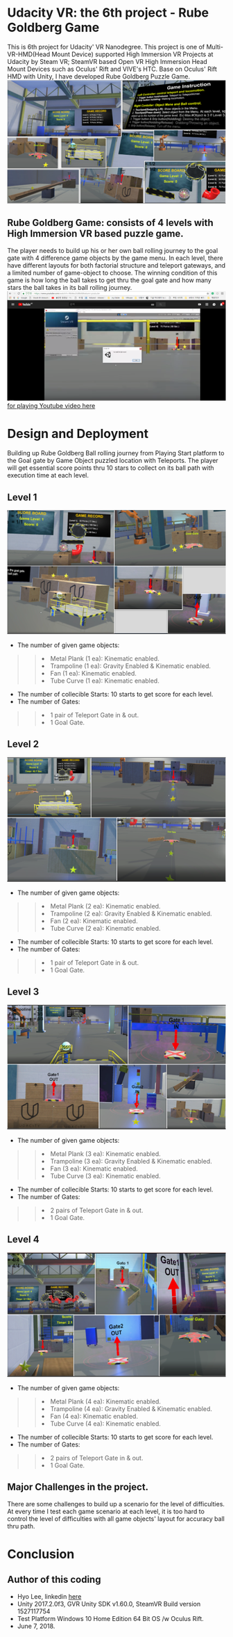 # Udacity VR: the 6th project - Rube Goldberg Game
This is 6th project for Udacity' VR Nanodegree. This project is one of Multi-VR-HMD(Head Mount Device) supported High Immersion VR Projects at Udacity by Steam VR; SteamVR based Open VR High Immersion Head Mount Devices such as Oculus' Rift and VIVE's HTC. Base on Oculus' Rift HMD with Unity, I have developed Rube Goldberg Puzzle Game.
![screenshot](https://github.com/himax25/RubeGoldbergGameVR-HMD-/blob/master/Game%20Screenshot1.PNG)

## Rube Goldberg Game: consists of 4 levels with High Immersion VR based puzzle game.
The player needs to build up his or her own ball rolling journey to the goal gate with 4 difference game objects by the game menu. In each level, there have different layouts for both factorial structure and teleport gateways, and a limited number of game-object to choose. The winning condition of this game is how long the ball takes to get thru the goal gate and how many stars the ball takes in its ball rolling journey.
![youtubelink](https://github.com/himax25/RubeGoldbergGameVR-HMD-/blob/master/Screenshot%20of%20Youtube.PNG)[for playing Youtube video here](https://youtu.be/R6i4eu5UBbI)

# Design and Deployment
Building up Rube Goldberg Ball rolling journey from Playing Start platform to the Goal gate by Game Object puzzled location with Teleports. The player will get essential score points thru 10 stars to collect on its ball path with execution time at each level.

## Level 1
![screenshot](https://github.com/himax25/RubeGoldbergGameVR-HMD-/blob/master/Level%201%20Screenshot.PNG)
* The number of given game objects: 
>> <li>Metal Plank (1 ea): Kinematic enabled. </li> 
>> <li>Trampoline (1 ea): Gravity Enabled & Kinematic enabled. </li>
>> <li>Fan (1 ea): Kinematic enabled. </li> 
>> <li>Tube Curve (1 ea): Kinematic enabled. </li> 
* The number of collecible Starts: 10 starts to get score for each level.
* The number of Gates:
>> <li> 1 pair of Teleport Gate in & out. </li>
>> <li> 1 Goal Gate. </li> 

## Level 2
![screenshot](https://github.com/himax25/RubeGoldbergGameVR-HMD-/blob/master/Level%202%20Screenshot.PNG)
* The number of given game objects: 
>> <li>Metal Plank (2 ea): Kinematic enabled. </li> 
>> <li>Trampoline (2 ea): Gravity Enabled & Kinematic enabled. </li>
>> <li>Fan (2 ea): Kinematic enabled. </li> 
>> <li>Tube Curve (2 ea): Kinematic enabled. </li> 
* The number of collecible Starts: 10 starts to get score for each level.
* The number of Gates:
>> <li> 1 pair of Teleport Gate in & out. </li>
>> <li> 1 Goal Gate. </li> 

## Level 3
![screenshot](https://github.com/himax25/RubeGoldbergGameVR-HMD-/blob/master/Level%203%20Screenshot.PNG)
* The number of given game objects: 
>> <li>Metal Plank (3 ea): Kinematic enabled. </li> 
>> <li>Trampoline (3 ea): Gravity Enabled & Kinematic enabled. </li>
>> <li>Fan (3 ea): Kinematic enabled. </li> 
>> <li>Tube Curve (3 ea): Kinematic enabled. </li> 
* The number of collecible Starts: 10 starts to get score for each level.
* The number of Gates:
>> <li> 2 pairs of Teleport Gate in & out. </li>
>> <li> 1 Goal Gate. </li> 

## Level 4
![screenshot](https://github.com/himax25/RubeGoldbergGameVR-HMD-/blob/master/Level%204%20Screenshot.PNG)
* The number of given game objects: 
>> <li>Metal Plank (4 ea): Kinematic enabled. </li> 
>> <li>Trampoline (4 ea): Gravity Enabled & Kinematic enabled. </li>
>> <li>Fan (4 ea): Kinematic enabled. </li> 
>> <li>Tube Curve (4 ea): Kinematic enabled. </li> 
* The number of collecible Starts: 10 starts to get score for each level.
* The number of Gates:
>> <li> 2 pairs of Teleport Gate in & out. </li>
>> <li> 1 Goal Gate. </li> 

## Major Challenges in the project.
There are some challenges to build up a scenario for the level of difficulties.
At every time I test each game scenario at each level, it is too hard to control the level of difficulties with all game objects' layout for accuracy ball thru path. 

# Conclusion


## **Author of this coding**
* Hyo Lee, linkedin [here](https://www.linkedin.com/in/hyo-max-lee-61241b13/)
* Unity 2017.2.0f3, GVR Unity SDK v1.60.0, SteamVR Build version 1527117754
* Test Platform Windows 10 Home Edition 64 Bit OS /w Oculus Rift.
* June 7, 2018.
